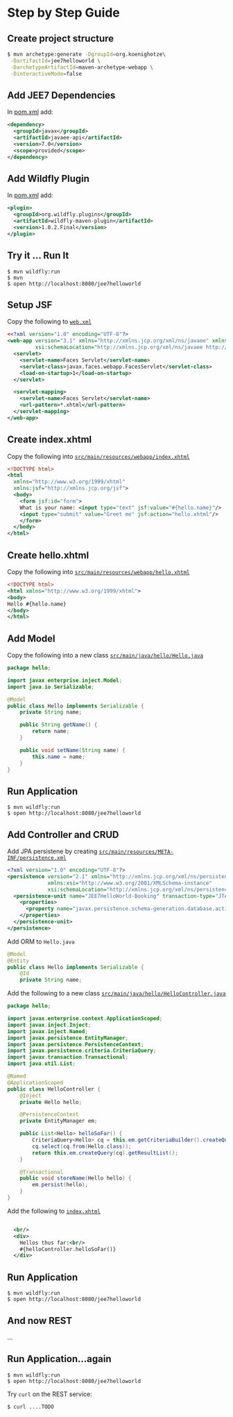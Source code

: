 # Step by Step Guide

## Create project structure

```bash
$ mvn archetype:generate -DgroupId=org.koenighotze\
 -DartifactId=jee7helloworld \
 -DarchetypeArtifactId=maven-archetype-webapp \
 -DinteractiveMode=false
```



## Add JEE7 Dependencies

In [pom.xml](https://gist.github.com/koenighotze/bedce5cec0f7c7148da8) add:

```xml
<dependency>
  <groupId>javax</groupId>
  <artifactId>javaee-api</artifactId>
  <version>7.0</version>
  <scope>provided</scope>
</dependency>

```

## Add Wildfly Plugin

In [pom.xml](https://gist.github.com/koenighotze/bedce5cec0f7c7148da8) add:

```xml
<plugin>
  <groupId>org.wildfly.plugins</groupId>
  <artifactId>wildfly-maven-plugin</artifactId>
  <version>1.0.2.Final</version>
</plugin>

```

## Try it ... Run It

```shell
$ mvn wildfly:run
$ mvn
$ open http://localhost:8080/jee7helloworld
```

## Setup JSF

Copy the following to [`web.xml`](https://gist.github.com/koenighotze/73d1625e7c51250bd7c1)

```xml
<<?xml version="1.0" encoding="UTF-8"?>
<web-app version="3.1" xmlns="http://xmlns.jcp.org/xml/ns/javaee" xmlns:xsi="http://www.w3.org/2001/XMLSchema-instance"
         xsi:schemaLocation="http://xmlns.jcp.org/xml/ns/javaee http://xmlns.jcp.org/xml/ns/javaee/web-app_3_1.xsd">
  <servlet>
    <servlet-name>Faces Servlet</servlet-name>
    <servlet-class>javax.faces.webapp.FacesServlet</servlet-class>
    <load-on-startup>1</load-on-startup>
  </servlet>

  <servlet-mapping>
    <servlet-name>Faces Servlet</servlet-name>
    <url-pattern>*.xhtml</url-pattern>
  </servlet-mapping>
</web-app>
```

## Create index.xhtml
Copy the following into [`src/main/resources/webapp/index.xhtml`](https://gist.github.com/koenighotze/f4d534052aff939dabcb)

```xml
<!DOCTYPE html>
<html
  xmlns="http://www.w3.org/1999/xhtml"
  xmlns:jsf="http://xmlns.jcp.org/jsf">
  <body>
    <form jsf:id="form">
    What is your name: <input type="text" jsf:value="#{hello.name}"/>
    <input type="submit" value="Greet me" jsf:action="hello.xhtml"/>
    </form>
  </body>
</html>
```

## Create hello.xhtml

Copy the following into [`src/main/resources/webapp/hello.xhtml`](https://gist.github.com/koenighotze/07af8e874540e78a6beb)

```xml
<!DOCTYPE html>
<html xmlns="http://www.w3.org/1999/xhtml">
<body>
Hello #{hello.name}
</body>
</html>

```

## Add Model
Copy the following into a new class [`src/main/java/hello/Hello.java`](https://gist.github.com/koenighotze/3f869a3c46aec29b0a17)

```java
package hello;

import javax.enterprise.inject.Model;
import java.io.Serializable;

@Model
public class Hello implements Serializable {
    private String name;

    public String getName() {
        return name;
    }

    public void setName(String name) {
        this.name = name;
    }
}
```

## Run Application

```shell
$ mvn wildfly:run
$ open http://localhost:8080/jee7helloworld
```

## Add Controller and CRUD

Add JPA persistene by creating [`src/main/resources/META-INF/persistence.xml`](https://gist.github.com/koenighotze/305fceff59a5a1987a01)

```xml
<?xml version="1.0" encoding="UTF-8"?>
<persistence version="2.1" xmlns="http://xmlns.jcp.org/xml/ns/persistence"
             xmlns:xsi="http://www.w3.org/2001/XMLSchema-instance"
             xsi:schemaLocation="http://xmlns.jcp.org/xml/ns/persistence http://xmlns.jcp.org/xml/ns/persistence/persistence_2_1.xsd">
  <persistence-unit name="JEE7HelloWorld-Booking" transaction-type="JTA">
    <properties>
      <property name="javax.persistence.schema-generation.database.action" value="drop-and-create"/>
    </properties>
  </persistence-unit>
</persistence>

```


Add ORM to `Hello.java`

```java
@Model
@Entity
public class Hello implements Serializable {
    @Id
    private String name;
```

Add the following to a new class [`src/main/java/hello/HelloController.java`](https://gist.github.com/koenighotze/4e5195adc8671896323a)

```java
package hello;

import javax.enterprise.context.ApplicationScoped;
import javax.inject.Inject;
import javax.inject.Named;
import javax.persistence.EntityManager;
import javax.persistence.PersistenceContext;
import javax.persistence.criteria.CriteriaQuery;
import javax.transaction.Transactional;
import java.util.List;

@Named
@ApplicationScoped
public class HelloController {
    @Inject
    private Hello hello;

    @PersistenceContext
    private EntityManager em;

    public List<Hello> helloSoFar() {
        CriteriaQuery<Hello> cq = this.em.getCriteriaBuilder().createQuery(Hello.class);
        cq.select(cq.from(Hello.class));
        return this.em.createQuery(cq).getResultList();
    }

    @Transactional
    public void storeName(Hello hello) {
        em.persist(hello);
    }
}

```

Add the following to [`index.xhtml`](https://gist.github.com/koenighotze/46408dcab0dfac530874)

```xml

  <br/>
  <div>
    Hellos thus far:<br/>
    #{helloController.helloSoFar()}
  </div>
```

## Run Application

```shell
$ mvn wildfly:run
$ open http://localhost:8080/jee7helloworld
```



## And now REST

...



## Run Application...again

```shell
$ mvn wildfly:run
$ open http://localhost:8080/jee7helloworld
```

Try `curl` on the REST service:

```shell
$ curl ....TODO

```
